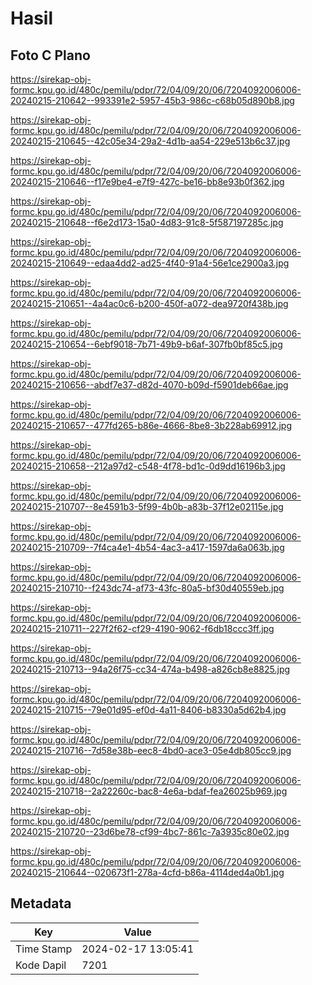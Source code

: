 # Hasil

## Foto C Plano

https://sirekap-obj-formc.kpu.go.id/480c/pemilu/pdpr/72/04/09/20/06/7204092006006-20240215-210642--993391e2-5957-45b3-986c-c68b05d890b8.jpg

https://sirekap-obj-formc.kpu.go.id/480c/pemilu/pdpr/72/04/09/20/06/7204092006006-20240215-210645--42c05e34-29a2-4d1b-aa54-229e513b6c37.jpg

https://sirekap-obj-formc.kpu.go.id/480c/pemilu/pdpr/72/04/09/20/06/7204092006006-20240215-210646--f17e9be4-e7f9-427c-be16-bb8e93b0f362.jpg

https://sirekap-obj-formc.kpu.go.id/480c/pemilu/pdpr/72/04/09/20/06/7204092006006-20240215-210648--f6e2d173-15a0-4d83-91c8-5f587197285c.jpg

https://sirekap-obj-formc.kpu.go.id/480c/pemilu/pdpr/72/04/09/20/06/7204092006006-20240215-210649--edaa4dd2-ad25-4f40-91a4-56e1ce2900a3.jpg

https://sirekap-obj-formc.kpu.go.id/480c/pemilu/pdpr/72/04/09/20/06/7204092006006-20240215-210651--4a4ac0c6-b200-450f-a072-dea9720f438b.jpg

https://sirekap-obj-formc.kpu.go.id/480c/pemilu/pdpr/72/04/09/20/06/7204092006006-20240215-210654--6ebf9018-7b71-49b9-b6af-307fb0bf85c5.jpg

https://sirekap-obj-formc.kpu.go.id/480c/pemilu/pdpr/72/04/09/20/06/7204092006006-20240215-210656--abdf7e37-d82d-4070-b09d-f5901deb66ae.jpg

https://sirekap-obj-formc.kpu.go.id/480c/pemilu/pdpr/72/04/09/20/06/7204092006006-20240215-210657--477fd265-b86e-4666-8be8-3b228ab69912.jpg

https://sirekap-obj-formc.kpu.go.id/480c/pemilu/pdpr/72/04/09/20/06/7204092006006-20240215-210658--212a97d2-c548-4f78-bd1c-0d9dd16196b3.jpg

https://sirekap-obj-formc.kpu.go.id/480c/pemilu/pdpr/72/04/09/20/06/7204092006006-20240215-210707--8e4591b3-5f99-4b0b-a83b-37f12e02115e.jpg

https://sirekap-obj-formc.kpu.go.id/480c/pemilu/pdpr/72/04/09/20/06/7204092006006-20240215-210709--7f4ca4e1-4b54-4ac3-a417-1597da6a063b.jpg

https://sirekap-obj-formc.kpu.go.id/480c/pemilu/pdpr/72/04/09/20/06/7204092006006-20240215-210710--f243dc74-af73-43fc-80a5-bf30d40559eb.jpg

https://sirekap-obj-formc.kpu.go.id/480c/pemilu/pdpr/72/04/09/20/06/7204092006006-20240215-210711--227f2f62-cf29-4190-9062-f6db18ccc3ff.jpg

https://sirekap-obj-formc.kpu.go.id/480c/pemilu/pdpr/72/04/09/20/06/7204092006006-20240215-210713--94a26f75-cc34-474a-b498-a826cb8e8825.jpg

https://sirekap-obj-formc.kpu.go.id/480c/pemilu/pdpr/72/04/09/20/06/7204092006006-20240215-210715--79e01d95-ef0d-4a11-8406-b8330a5d62b4.jpg

https://sirekap-obj-formc.kpu.go.id/480c/pemilu/pdpr/72/04/09/20/06/7204092006006-20240215-210716--7d58e38b-eec8-4bd0-ace3-05e4db805cc9.jpg

https://sirekap-obj-formc.kpu.go.id/480c/pemilu/pdpr/72/04/09/20/06/7204092006006-20240215-210718--2a22260c-bac8-4e6a-bdaf-fea26025b969.jpg

https://sirekap-obj-formc.kpu.go.id/480c/pemilu/pdpr/72/04/09/20/06/7204092006006-20240215-210720--23d6be78-cf99-4bc7-861c-7a3935c80e02.jpg

https://sirekap-obj-formc.kpu.go.id/480c/pemilu/pdpr/72/04/09/20/06/7204092006006-20240215-210644--020673f1-278a-4cfd-b86a-4114ded4a0b1.jpg


## Metadata

| Key        | Value               |
| ---------- | ------------------- |
| Time Stamp | 2024-02-17 13:05:41 |
| Kode Dapil | 7201                |



